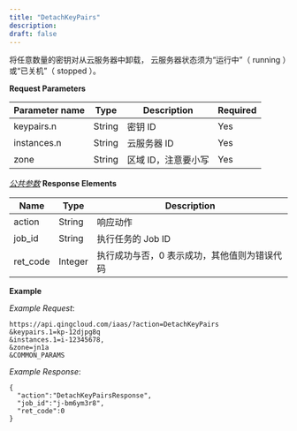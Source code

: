 ```yaml
---
title: "DetachKeyPairs"
description: 
draft: false
---
```




将任意数量的密钥对从云服务器中卸载， 云服务器状态须为“运行中”（ running ）或“已关机”（ stopped ）。

**Request Parameters**

| Parameter name | Type | Description | Required |
| --- | --- | --- | --- |
| keypairs.n | String | 密钥 ID | Yes |
| instances.n | String | 云服务器 ID | Yes |
| zone | String | 区域 ID，注意要小写 | Yes |

[_公共参数_](../../../parameters/) **Response Elements**

| Name | Type | Description |
| --- | --- | --- |
| action | String | 响应动作 |
| job_id | String | 执行任务的 Job ID |
| ret_code | Integer | 执行成功与否，0 表示成功，其他值则为错误代码 |

**Example**

_Example Request_:

```
https://api.qingcloud.com/iaas/?action=DetachKeyPairs
&keypairs.1=kp-12djpg8q
&instances.1=i-12345678,
&zone=jn1a
&COMMON_PARAMS
```

_Example Response_:

```
{
  "action":"DetachKeyPairsResponse",
  "job_id":"j-bm6ym3r8",
  "ret_code":0
}
```
